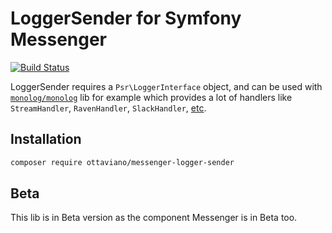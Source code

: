 # LoggerSender for Symfony Messenger

[![Build Status](https://travis-ci.org/ottaviano/messenger-logger-sender.svg?branch=master)](https://travis-ci.org/ottaviano/messenger-logger-sender)

LoggerSender requires a `Psr\LoggerInterface` object, and can be used with [`monolog/monolog`](https://packagist.org/packages/monolog/monolog) lib for example which 
provides a lot of handlers like `StreamHandler`, `RavenHandler`, `SlackHandler`, [etc](https://github.com/Seldaek/monolog/tree/master/src/Monolog/Handler).

## Installation

```bash
composer require ottaviano/messenger-logger-sender
```

## Beta

This lib is in Beta version as the component Messenger is in Beta too.
